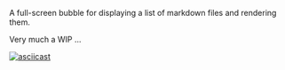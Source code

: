 A full-screen bubble for displaying a list of markdown files and rendering them.

Very much a WIP ...

[![asciicast](https://asciinema.org/a/1U4U8GRrTXd0VRk7AYJbL50py.svg)](https://asciinema.org/a/1U4U8GRrTXd0VRk7AYJbL50py)
